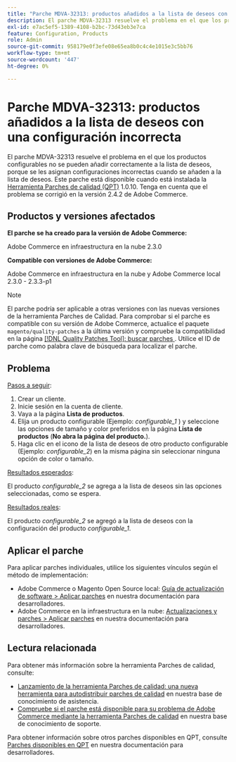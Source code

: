 ```yaml
---
title: "Parche MDVA-32313: productos añadidos a la lista de deseos con una configuración incorrecta"
description: El parche MDVA-32313 resuelve el problema en el que los productos configurables no se pueden añadir correctamente a la lista de deseos, porque se les asignan configuraciones incorrectas cuando se añaden a la lista de deseos. Este parche está disponible cuando está instalada la [Quality Patches Tool (QPT)](https://devdocs.magento.com/guides/v2.4/comp-mgr/patching.html#mqp) 1.0.10. Tenga en cuenta que el problema se corrigió en la versión 2.4.2 de Adobe Commerce.
exl-id: e7ac5ef5-1389-4108-b2bc-73d43eb3e7ca
feature: Configuration, Products
role: Admin
source-git-commit: 958179e0f3efe08e65ea8b0c4c4e1015e3c5bb76
workflow-type: tm+mt
source-wordcount: '447'
ht-degree: 0%

---
```


# Parche MDVA-32313: productos añadidos a la lista de deseos con una configuración incorrecta

El parche MDVA-32313 resuelve el problema en el que los productos configurables no se pueden añadir correctamente a la lista de deseos, porque se les asignan configuraciones incorrectas cuando se añaden a la lista de deseos. Este parche está disponible cuando está instalada la [Herramienta Parches de calidad (QPT)](https://devdocs.magento.com/guides/v2.4/comp-mgr/patching.html#mqp) 1.0.10. Tenga en cuenta que el problema se corrigió en la versión 2.4.2 de Adobe Commerce.

## Productos y versiones afectados

**El parche se ha creado para la versión de Adobe Commerce:**

Adobe Commerce en infraestructura en la nube 2.3.0

**Compatible con versiones de Adobe Commerce:**

Adobe Commerce en infraestructura en la nube y Adobe Commerce local 2.3.0 - 2.3.3-p1

>[!NOTE]
>
>El parche podría ser aplicable a otras versiones con las nuevas versiones de la herramienta Parches de Calidad. Para comprobar si el parche es compatible con su versión de Adobe Commerce, actualice el paquete `magento/quality-patches` a la última versión y compruebe la compatibilidad en la página [[!DNL Quality Patches Tool]: buscar parches ](https://devdocs.magento.com/quality-patches/tool.html#patch-grid). Utilice el ID de parche como palabra clave de búsqueda para localizar el parche.

## Problema

<u>Pasos a seguir</u>:

1. Crear un cliente.
1. Inicie sesión en la cuenta de cliente.
1. Vaya a la página **Lista de productos**.
1. Elija un producto configurable (Ejemplo: *configurable\_1* ) y seleccione las opciones de tamaño y color preferidos en la página **Lista de productos** (**No abra la página del producto.**).
1. Haga clic en el icono de la lista de deseos de otro producto configurable (Ejemplo: *configurable\_2*) en la misma página sin seleccionar ninguna opción de color o tamaño.

<u>Resultados esperados</u>:

El producto *configurable\_2* se agrega a la lista de deseos sin las opciones seleccionadas, como se espera.

<u>Resultados reales</u>:

El producto *configurable\_2* se agregó a la lista de deseos con la configuración del producto *configurable\_1*.

## Aplicar el parche

Para aplicar parches individuales, utilice los siguientes vínculos según el método de implementación:

* Adobe Commerce o Magento Open Source local: [Guía de actualización de software > Aplicar parches](https://devdocs.magento.com/guides/v2.4/comp-mgr/patching/mqp.html) en nuestra documentación para desarrolladores.
* Adobe Commerce en la infraestructura en la nube: [Actualizaciones y parches > Aplicar parches](https://devdocs.magento.com/cloud/project/project-patch.html) en nuestra documentación para desarrolladores.

## Lectura relacionada

Para obtener más información sobre la herramienta Parches de calidad, consulte:

* [Lanzamiento de la herramienta Parches de calidad: una nueva herramienta para autodistribuir parches de calidad](/help/announcements/adobe-commerce-announcements/magento-quality-patches-released-new-tool-to-self-serve-quality-patches.md) en nuestra base de conocimiento de asistencia.
* [Compruebe si el parche está disponible para su problema de Adobe Commerce mediante la herramienta Parches de calidad](/help/support-tools/patches-available-in-qpt-tool/check-patch-for-magento-issue-with-magento-quality-patches.md) en nuestra base de conocimiento de soporte.

Para obtener información sobre otros parches disponibles en QPT, consulte [Parches disponibles en QPT](https://devdocs.magento.com/quality-patches/tool.html#patch-grid) en nuestra documentación para desarrolladores.
